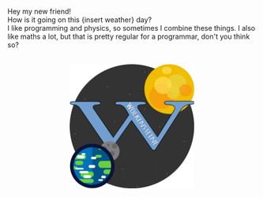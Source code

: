 Hey my new friend!<br>
How is it going on this {insert weather} day? <br>
I like programming and physics, so sometimes I combine these things. I also like maths a lot, but that is pretty regular for a programmar, don't you think so?
<br><br>
<div align="center">
  <img src='https://github.com/Wolkensteine/Wolkensteine/blob/main/WolkensteineIcon.png' alt='Logo' width='50%'>
</div>

